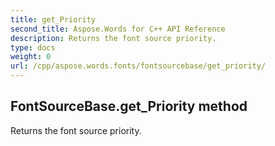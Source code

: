 ```yaml
---
title: get_Priority
second_title: Aspose.Words for C++ API Reference
description: Returns the font source priority. 
type: docs
weight: 0
url: /cpp/aspose.words.fonts/fontsourcebase/get_priority/
---
```

## FontSourceBase.get_Priority method


Returns the font source priority.


